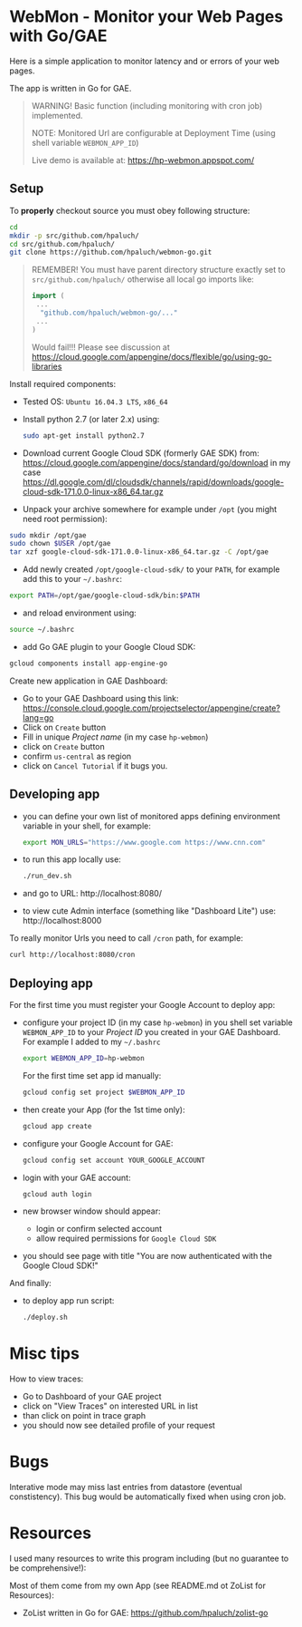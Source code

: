 # WebMon - Monitor your Web Pages with Go/GAE

Here is a simple application to monitor latency and or errors
of your web pages.

The app is written in Go for GAE.

> WARNING! Basic function (including monitoring with cron job) implemented.
>
> NOTE: Monitored Url are configurable at Deployment Time
> (using shell variable `WEBMON_APP_ID`)
>
> Live demo is available at: https://hp-webmon.appspot.com/
>

## Setup

To **properly** checkout source you must obey following structure:
```bash
cd 
mkdir -p src/github.com/hpaluch/
cd src/github.com/hpaluch/
git clone https://github.com/hpaluch/webmon-go.git
```

> REMEMBER! You must have parent directory structure
> exactly set to `src/github.com/hpaluch/` otherwise
> all local go imports like:
> ```go
> import (
>  ...
>	"github.com/hpaluch/webmon-go/..."
>  ...
> )
> ```
> Would fail!!!
> Please see discussion
> at https://cloud.google.com/appengine/docs/flexible/go/using-go-libraries


Install required components:

* Tested OS: `Ubuntu 16.04.3 LTS`, `x86_64`

* Install python 2.7 (or later 2.x) using:

  ```bash
  sudo apt-get install python2.7
  ```

* Download current Google Cloud SDK (formerly GAE SDK) from:
  https://cloud.google.com/appengine/docs/standard/go/download
  in my case
  https://dl.google.com/dl/cloudsdk/channels/rapid/downloads/google-cloud-sdk-171.0.0-linux-x86_64.tar.gz 

* Unpack your archive somewhere for example under `/opt`
  (you might need root permission):

```bash
sudo mkdir /opt/gae
sudo chown $USER /opt/gae
tar xzf google-cloud-sdk-171.0.0-linux-x86_64.tar.gz -C /opt/gae
```
* Add newly created `/opt/google-cloud-sdk/` to your `PATH`,
  for example add this to your `~/.bashrc`:

```bash
export PATH=/opt/gae/google-cloud-sdk/bin:$PATH
```

* and reload environment using:

```bash
source ~/.bashrc
```

* add Go GAE plugin to your Google Cloud SDK:

```bash
gcloud components install app-engine-go
```

Create new application in GAE Dashboard:

* Go to your GAE Dashboard using this link:
  https://console.cloud.google.com/projectselector/appengine/create?lang=go
* Click on `Create` button
* Fill in unique _Project name_ (in my case `hp-webmon`)
* click on `Create` button
* confirm `us-central` as region
* click on `Cancel Tutorial` if it bugs you.

## Developing app

* you can define your own list of monitored apps defining
  environment variable in your shell, for example:
  
  ```bash
  export MON_URLS="https://www.google.com https://www.cnn.com"
  ```

* to run this app locally use:

  ```bash
  ./run_dev.sh
  ```
* and go to URL: http://localhost:8080/
* to view cute Admin interface (something like "Dashboard Lite")
  use: http://localhost:8000

To  really monitor Urls you need to call `/cron` path, for example:
```bash
curl http://localhost:8080/cron
```

## Deploying app

For the first time you must register your Google Account to deploy app:

* configure your project ID (in my case `hp-webmon`)
  in you shell set variable `WEBMON_APP_ID` to your
  _Project ID_ you created in your GAE Dashboard.
  For example I added to my `~/.bashrc`

  ```bash
  export WEBMON_APP_ID=hp-webmon
  ```

  For the first time set app id manually:

  ```bash
  gcloud config set project $WEBMON_APP_ID
  ```

* then create your App (for the 1st time only):

  ```bash
  gcloud app create
  ```

* configure your Google Account for GAE:

  ```bash
  gcloud config set account YOUR_GOOGLE_ACCOUNT
  ```
* login with your GAE account:

  ```bash
  gcloud auth login
  ```
* new browser window should appear:
  * login or confirm selected account
  * allow required permissions for `Google Cloud SDK`
* you should see page with title "You are now authenticated with the Google Cloud SDK!"

And finally:
* to deploy app run script:

  ```bash
  ./deploy.sh
  ```

# Misc tips

How to view traces:

* Go to Dashboard of your GAE project
* click on "View Traces" on interested URL in list
* than click on point in trace graph
* you should now see detailed profile of your request

# Bugs

Interative mode may miss last entries from datastore (eventual constistency).
This bug would be automatically fixed when using cron job.

# Resources

I used many resources to write this program including
(but no guarantee to be comprehensive!):

Most of them come from my own App (see README.md ot ZoList for Resources):
* ZoList written in Go for GAE:
  https://github.com/hpaluch/zolist-go 

